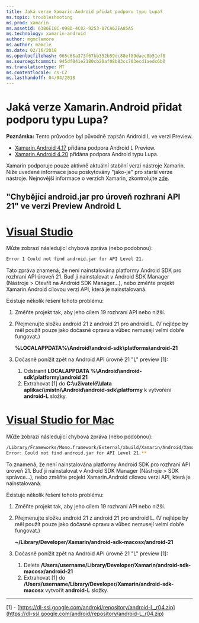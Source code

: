 ```yaml
---
title: Jaká verze Xamarin.Android přidat podporu typu Lupa?
ms.topic: troubleshooting
ms.prod: xamarin
ms.assetid: 63B6E10C-098D-4C82-9253-07CA62EA85A5
ms.technology: xamarin-android
author: mgmclemore
ms.author: mamcle
ms.date: 02/16/2018
ms.openlocfilehash: 065c68a373f67bb352b59dc88ef89daec8b51ef8
ms.sourcegitcommit: 945df041e2180cb20af08b83cc703ecd1aedc6b0
ms.translationtype: MT
ms.contentlocale: cs-CZ
ms.lasthandoff: 04/04/2018
---
```

# <a name="what-version-of-xamarinandroid-added-lollipop-support"></a>Jaká verze Xamarin.Android přidat podporu typu Lupa?

**Poznámka:** Tento průvodce byl původně zapsán Android L ve verzi Preview.

-   [Xamarin.Android 4.17](https://developer.xamarin.com/releases/android/xamarin.android_4/xamarin.android_4.17/) přidána podpora Android L Preview.
-   [Xamarin.Android 4.20](https://developer.xamarin.com/releases/android/xamarin.android_4/xamarin.android_4.20/) přidána podpora Android typu Lupa.

Xamarin podporuje pouze aktivně aktuální stabilní verzi nástroje Xamarin. Níže uvedené informace jsou poskytovány "jako-je" pro starší verze nástroje. Nejnovější informace o verzích Xamarin, zkontrolujte [zde](http://releases.xamarin.com/).

## <a name="missing-androidjar-for-api-level-21-in-android-l-preview"></a>"Chybějící android.jar pro úroveň rozhraní API 21" ve verzi Preview Android L

# <a name="visual-studiotabvswin"></a>[Visual Studio](#tab/vswin)

Může zobrazí následující chybová zpráva (nebo podobnou):

```cmd
Error 1 Could not find android.jar for API Level 21.
```

Tato zpráva znamená, že není nainstalována platformy Android SDK pro rozhraní API úroveň 21. Buď ji nainstalovat v Android SDK Manager (Nástroje > Otevřít na Android SDK Manager...), nebo změňte projekt Xamarin.Android cílovou verzi API, která je nainstalovaná.

Existuje několik řešení tohoto problému:

1. Změňte projekt tak, aby jeho cílem 19 rozhraní API nebo nižší.

2. Přejmenujte složku android 21 z android 21 pro android L. (V nejlépe by měl použít pouze jako dočasné opravu a vůbec nemusejí velmi dobře fungovat.)

   **%LOCALAPPDATA%\\Android\\android-sdk\\platforms\\android-21**

3. Dočasně ponížit zpět na Android API úrovně 21 "L" preview [1]:

    1.  Odstranit **LOCALAPPDATA %\\Android\\android-sdk\\platformy\\android 21** 
    2.  Extrahovat [1] do **C:\\uživatelé\\<username>\\data aplikací\\místní\\Android\\android-sdk\\platformy** k vytvoření **android-L** složky.

# <a name="visual-studio-for-mactabvsmac"></a>[Visual Studio for Mac](#tab/vsmac)

Může zobrazí následující chybová zpráva (nebo podobnou):

```bash
/Library/Frameworks/Mono.framework/External/xbuild/Xamarin/Android/Xamarin.Android.Common.targets: 
Error: Could not find android.jar for API Level 21.**
```

To znamená, že není nainstalována platformy Android SDK pro rozhraní API úroveň 21. Buď ji nainstalovat v Android SDK Manager (Nástroje > SDK správce...), nebo změňte projekt Xamarin.Android cílovou verzi API, která je nainstalovaná.

Existuje několik řešení tohoto problému:

1. Změňte projekt tak, aby jeho cílem 19 rozhraní API nebo nižší.

2. Přejmenujte složku android 21 z android 21 pro android L. (V nejlépe by měl použít pouze jako dočasné opravu a vůbec nemusejí velmi dobře fungovat.)

   **~/Library/Developer/Xamarin/android-sdk-macosx/android-21**

3. Dočasně ponížit zpět na Android API úrovně 21 "L" preview [1]:

    1.  Delete **/Users/username/Library/Developer/Xamarin/android-sdk-macosx/android-21**
    2.  Extrahovat [1] do **/Users/username/Library/Developer/Xamarin/android-sdk-macosx** vytvořit **android-L** složky.

-----


[1] - [https://dl-ssl.google.com/android/repository/android-L_r04.zip](https://dl-ssl.google.com/android/repository/android-L_r04.zip)
